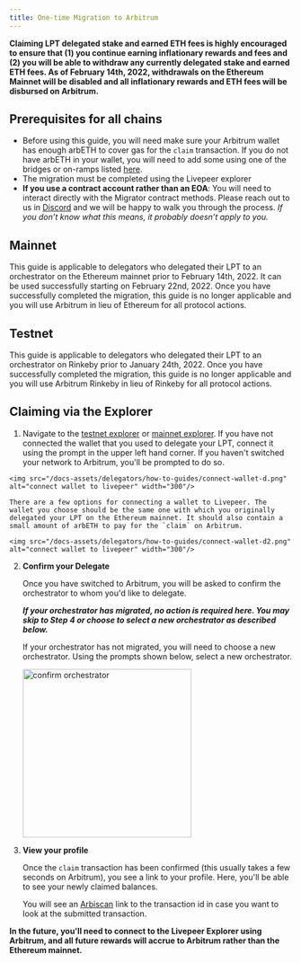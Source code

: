 ```yaml
---
title: One-time Migration to Arbitrum
---
```


**Claiming LPT delegated stake and earned ETH fees is highly encouraged to ensure that (1) you continue earning inflationary rewards and fees and (2) you will be able to withdraw any currently delegated stake and earned ETH fees. As of February 14th, 2022, withdrawals on the Ethereum Mainnet will be disabled and all inflationary rewards and ETH fees will be disbursed on Arbitrum.**

## Prerequisites for all chains
- Before using this guide, you will need make sure your Arbitrum wallet has enough arbETH to cover gas for the `claim` transaction. If you do not have arbETH in your wallet, you will need to add some using one of the  bridges or on-ramps listed [here](https://portal.arbitrum.one/).
- The migration must be completed using the Livepeer explorer
- **If you use a contract account rather than an EOA**: You will need to interact directly with the Migrator contract methods. Please reach out to us in [Discord](https://discord.gg/uaPhtyrWsF) and we will be happy to walk you through the process. *If you don’t know what this means, it probably doesn’t apply to you.*


## Mainnet
This guide is applicable to delegators who delegated their LPT to an orchestrator on the Ethereum mainnet prior to February 14th, 2022. It can be used successfully starting on February 22nd, 2022. Once you have successfully completed the migration, this guide is no longer applicable and you will use Arbitrum in lieu of Ethereum for all protocol actions.

## Testnet
This guide is applicable to delegators who delegated their LPT to an orchestrator on Rinkeby prior to January 24th, 2022. Once you have successfully completed the migration, this guide is no longer applicable and you will use Arbitrum Rinkeby in lieu of Rinkeby for all protocol actions.

## Claiming via the Explorer

1.    Navigate to the [testnet explorer](http://rinkeby.explorer.livepeer.org) or [mainnet explorer](http://explorer.livepeer.org). If you have not connected the wallet that you used to delegate your LPT, connect it using the prompt in the upper left hand corner. If you haven't switched your network to Arbitrum, you'll be prompted to do so.
    
    
    <img src="/docs-assets/delegators/how-to-guides/connect-wallet-d.png" alt="connect wallet to livepeer" width="300"/>
    
    There are a few options for connecting a wallet to Livepeer. The wallet you choose should be the same one with which you originally delegated your LPT on the Ethereum mainnet. It should also contain a small amount of arbETH to pay for the `claim` on Arbitrum.
    
    <img src="/docs-assets/delegators/how-to-guides/connect-wallet-d2.png" alt="connect wallet to livepeer" width="300"/>


2. **Confirm your Delegate** 
    
    Once you have switched to Arbitrum, you will be asked to confirm the orchestrator to whom you'd like to delegate.
    
    ***If your orchestrator has migrated, no action is required here. You may skip to Step 4 or choose to select a new orchestrator as described below.***
    
    If your orchestrator has not migrated, you will need to choose a new orchestrator. Using the prompts shown below, select a new orchestrator.
    
    <img src="/docs-assets/delegators/how-to-guides/confirm-d.png" alt="confirm orchestrator" width="300"/>

3. **View your profile**
    
    Once the `claim` transaction has been confirmed (this usually takes a few seconds on Arbitrum), you see a link to your profile. Here, you'll be able to see your newly claimed balances. 
    
    You will see an [Arbiscan](https://arbiscan.io/) link to the transaction id in case you want to look at the submitted transaction.
    

**In the future, you'll need to connect to the Livepeer Explorer using Arbitrum, and all future rewards will accrue to Arbitrum rather than the Ethereum mainnet.**